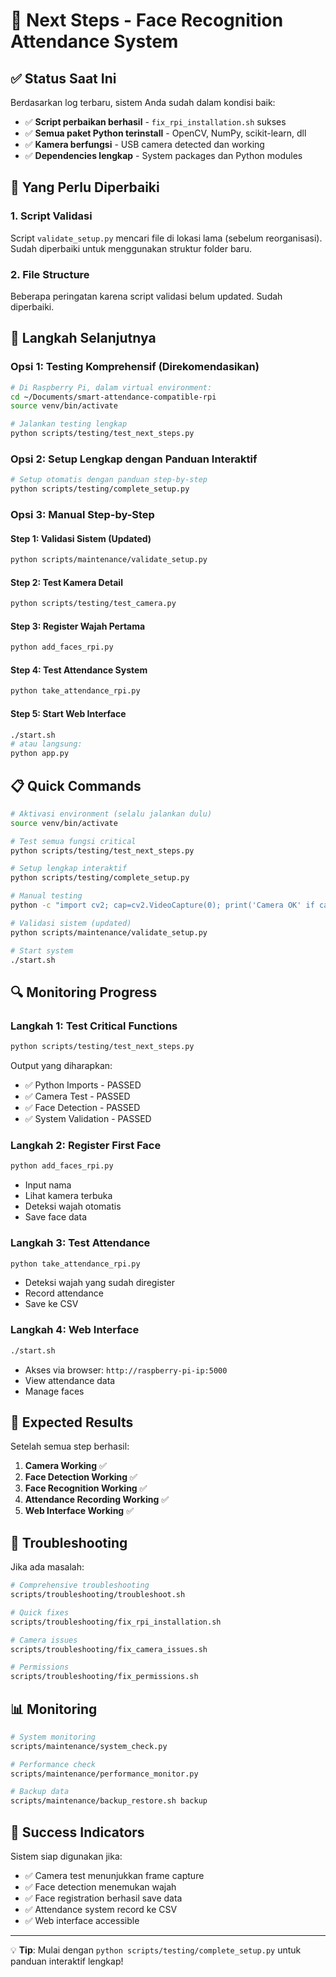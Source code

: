 # 🎯 Next Steps - Face Recognition Attendance System

## ✅ Status Saat Ini

Berdasarkan log terbaru, sistem Anda sudah dalam kondisi baik:

- ✅ **Script perbaikan berhasil** - `fix_rpi_installation.sh` sukses
- ✅ **Semua paket Python terinstall** - OpenCV, NumPy, scikit-learn, dll
- ✅ **Kamera berfungsi** - USB camera detected dan working
- ✅ **Dependencies lengkap** - System packages dan Python modules

## 🔧 Yang Perlu Diperbaiki

### 1. Script Validasi
Script `validate_setup.py` mencari file di lokasi lama (sebelum reorganisasi). Sudah diperbaiki untuk menggunakan struktur folder baru.

### 2. File Structure
Beberapa peringatan karena script validasi belum updated. Sudah diperbaiki.

## 🚀 Langkah Selanjutnya

### Opsi 1: Testing Komprehensif (Direkomendasikan)
```bash
# Di Raspberry Pi, dalam virtual environment:
cd ~/Documents/smart-attendance-compatible-rpi
source venv/bin/activate

# Jalankan testing lengkap
python scripts/testing/test_next_steps.py
```

### Opsi 2: Setup Lengkap dengan Panduan Interaktif
```bash
# Setup otomatis dengan panduan step-by-step
python scripts/testing/complete_setup.py
```

### Opsi 3: Manual Step-by-Step

#### Step 1: Validasi Sistem (Updated)
```bash
python scripts/maintenance/validate_setup.py
```

#### Step 2: Test Kamera Detail
```bash
python scripts/testing/test_camera.py
```

#### Step 3: Register Wajah Pertama
```bash
python add_faces_rpi.py
```

#### Step 4: Test Attendance System
```bash
python take_attendance_rpi.py
```

#### Step 5: Start Web Interface
```bash
./start.sh
# atau langsung:
python app.py
```

## 📋 Quick Commands

```bash
# Aktivasi environment (selalu jalankan dulu)
source venv/bin/activate

# Test semua fungsi critical
python scripts/testing/test_next_steps.py

# Setup lengkap interaktif
python scripts/testing/complete_setup.py

# Manual testing
python -c "import cv2; cap=cv2.VideoCapture(0); print('Camera OK' if cap.isOpened() else 'Camera Error'); cap.release()"

# Validasi sistem (updated)
python scripts/maintenance/validate_setup.py

# Start system
./start.sh
```

## 🔍 Monitoring Progress

### Langkah 1: Test Critical Functions
```bash
python scripts/testing/test_next_steps.py
```
Output yang diharapkan:
- ✅ Python Imports - PASSED
- ✅ Camera Test - PASSED  
- ✅ Face Detection - PASSED
- ✅ System Validation - PASSED

### Langkah 2: Register First Face
```bash
python add_faces_rpi.py
```
- Input nama
- Lihat kamera terbuka
- Deteksi wajah otomatis
- Save face data

### Langkah 3: Test Attendance
```bash
python take_attendance_rpi.py
```
- Deteksi wajah yang sudah diregister
- Record attendance
- Save ke CSV

### Langkah 4: Web Interface
```bash
./start.sh
```
- Akses via browser: `http://raspberry-pi-ip:5000`
- View attendance data
- Manage faces

## 🎯 Expected Results

Setelah semua step berhasil:

1. **Camera Working** ✅
2. **Face Detection Working** ✅  
3. **Face Recognition Working** ✅
4. **Attendance Recording Working** ✅
5. **Web Interface Working** ✅

## 🔧 Troubleshooting

Jika ada masalah:

```bash
# Comprehensive troubleshooting
scripts/troubleshooting/troubleshoot.sh

# Quick fixes
scripts/troubleshooting/fix_rpi_installation.sh

# Camera issues
scripts/troubleshooting/fix_camera_issues.sh

# Permissions
scripts/troubleshooting/fix_permissions.sh
```

## 📊 Monitoring

```bash
# System monitoring
scripts/maintenance/system_check.py

# Performance check
scripts/maintenance/performance_monitor.py

# Backup data
scripts/maintenance/backup_restore.sh backup
```

## 🎉 Success Indicators

Sistem siap digunakan jika:
- ✅ Camera test menunjukkan frame capture
- ✅ Face detection menemukan wajah
- ✅ Face registration berhasil save data
- ✅ Attendance system record ke CSV
- ✅ Web interface accessible

---

💡 **Tip**: Mulai dengan `python scripts/testing/complete_setup.py` untuk panduan interaktif lengkap!
